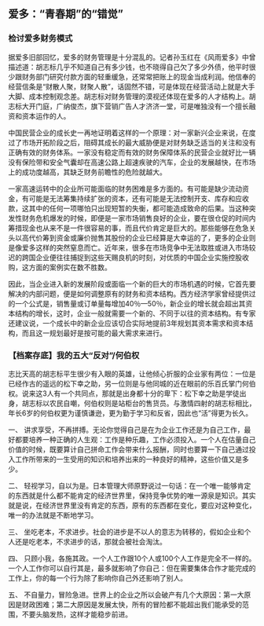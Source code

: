 ## 爱多：“青春期”的“错觉”

### 检讨爱多财务模式

据爱多旧部回忆，爱多的财务管理是十分混乱的。记者孙玉红在《风雨爱多》中曾描述道：胡志标几乎不知道自己有多少钱，也不晓得自己欠了多少外债，他平时很少跟财务部门研究付款方面的轻重缓急，还常常把账上的现金当成利润。他信奉的经营信条是“财散人聚，财聚人散”，话固然不错，可是体现在经营活动上就是大手大脚、成本控制观念差。胡志标对财务管理的漠视还体现在爱多的人才结构上。胡志标大开门庭，广纳俊杰，旗下营销广告人才济济一堂，可是唯独没有一个擅长融资和资本运作的人。

中国民营企业的成长史一再地证明着这样的一个原理：对一家新兴企业来说，在度过了市场开拓阶段之后，阻碍其成长的最大威胁便是对财务缺乏适当的关注和没有正确有效的财务体系。一家没有稳定而有效的财务保障体系的民营企业就好比一辆没有保险带和安全气囊却在高速公路上超速疾驶的汽车，企业的发展越快，在市场上的成功度越高，其缺乏财务前瞻性的危险就越大。

一家高速运转中的企业所可能面临的财务困难是多方面的。有可能是缺少流动资金，有可能是无法筹集持续扩张的资本，还有可能是无法控制开支、库存和应收款，这其中的任何一项哪怕只出现短暂的失衡，都可能造成致命的后果。当这种突发性财务危机爆发的时候，即便是一家市场销售良好的企业，要在很仓促的时间内筹措现金也从来不是一件很容易的事，而且代价肯定是巨大的。那些能够在危急关头以高代价筹到资金或廉价抛售其股份的企业已经算是大幸运的了，更多的企业则是像爱多这样的突然窒息而亡。近年来，很多在市场竞争中无法取胜或进入市场较迟的跨国企业便往往捕捉到这些天赐良机的时刻，对优质的中国企业实施控股收购，这方面的案例实在数不胜数。

因此，当企业进入新的发展阶段或面临一个新的巨大的市场机遇的时候，它首先要解决的内部问题，便是如何调整原有的财务和资本结构。西方经济学家曾经提供过的一个公式是，销售量或订单量每增加40％—50％，新企业的增长就会超出其资本结构的增长，这时，企业一般就需要一个新的、不同于以往的资本结构。有专家还建议说，一个成长中的新企业应该切合实际地提前3年规划其资本需求和资本结构，而且这一规划最好是按可能的最大需求来进行。

### 【档案存底】我的五大“反对”/何伯权

志比天高的胡志标平生很少有入眼的英雄，让他倾心折服的企业家有两位：一位是已经作古的遥远的松下幸之助，另一位则是与他同城的近在眼前的乐百氏掌门何伯权。说来这3人有一个共同点，那就是出身都十分的卑下：松下幸之助是学徒出身，胡志标以农民自嘲，何伯权则是站柜台的售货员。与激情四射的胡志标相比，年长6岁的何伯权更为谨慎谦逊，更为勤于学习和反省，因此也“活”得更为长久。

一、 讲求享受，不再拼搏。无论你觉得自己是在为企业工作还是为自己工作，最好都要培养一种正确的人生观：工作是种乐趣，工作必须投入。一个人在估量自己价值的时候，既要算计自己拼命工作会带来什么报酬，同时也要算一下自己通过投入工作所带来的一生受用的知识和培养出来的一种良好的精神，这些价值又是多少。

二、 轻视学习，自以为是。日本管理大师原野说过一句话：在一个唯一能够肯定的东西就是什么都不能肯定的经济世界里，保持竞争优势的唯一源泉是知识。其实就是说，在经济世界里没有肯定的东西，原有的东西都在变化，要应对这种变化，唯一的办法就是不断地学习。

三、 坐吃老本，不求进步。社会的进步是不以人的意志为转移的，假如企业和个人还是吃老本，不求进步的话，那就会被社会淘汰。

四、 只顾小我，各施其政。一个人工作跟10个人或100个人工作是完全不一样的。一个人工作你可以自行其是，最多就影响了你自己：但在需要集体合作才能完成的工作上，你的每一个行为除了影响你自己外还影响了别人。

五、 不自量力，冒险急进。世界上的企业之所以会破产有几个大原因：第一大原因是财政困难；第二大原因是发展太快，所有的冒险都不能超出我们能承受的范围，不要头脑发热，这样才能稳步前进。